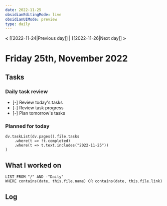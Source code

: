 ```yaml
---
date: 2022-11-25
obsidianEditingMode: live
obsidianUIMode: preview
type: daily
---
```


**<** [[2022-11-24|Previous day]] **|** [[2022-11-26|Next day]] **>**

# Friday 25th, November 2022

## Tasks

### Daily task review
- [-] Review today's tasks
- [-] Review task progress
- [-] Plan tomorrow's tasks

### Planned for today

```dataviewjs
dv.taskList(dv.pages().file.tasks
	.where(t => !t.completed)
	.where(t => t.text.includes("2022-11-25"))
)
```

## What I worked on
```dataview
LIST FROM "/" AND -"Daily"
WHERE contains(date, this.file.name) OR contains(date, this.file.link)
```

## Log
